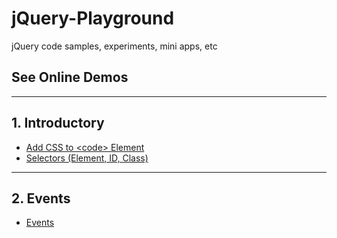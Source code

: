 # jQuery-Playground

jQuery code samples, experiments, mini apps, etc

## See Online Demos

<hr>

## 1. Introductory

- [Add CSS to &lt;code&gt; Element](https://abeerration.github.io/jQuery-Playground/demos/1-Introductory/01-add-css-to-code-element.html)
- [Selectors (Element, ID, Class)](https://abeerration.github.io/jQuery-Playground/demos/1-Introductory/02-selectors.html)

<hr>

## 2. Events

- [Events](https://abeerration.github.io/jQuery-Playground/demos/2-Events/01-events.html)
